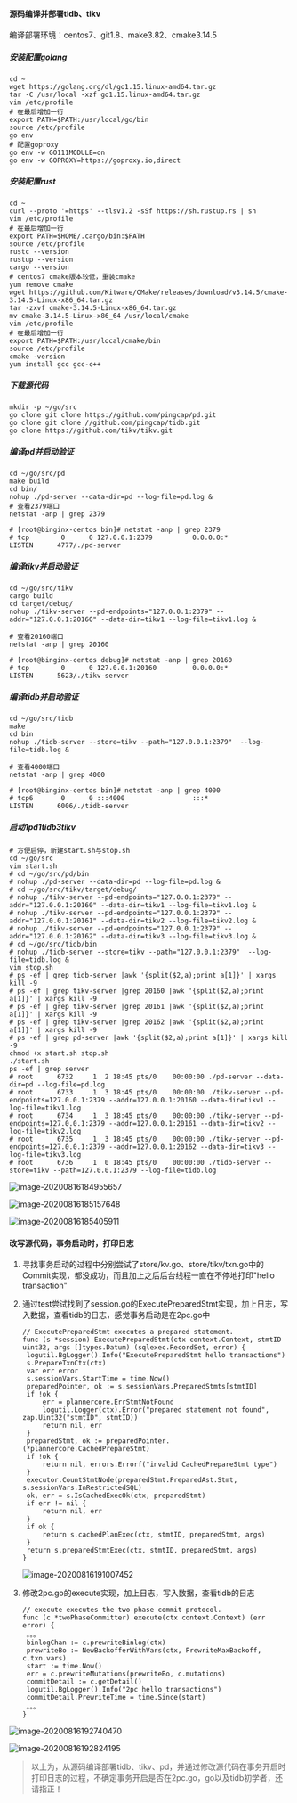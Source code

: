 #### 源码编译并部署tidb、tikv

编译部署环境：centos7、git1.8、make3.82、cmake3.14.5

##### 安装配置golang

```shell
cd ~
wget https://golang.org/dl/go1.15.linux-amd64.tar.gz
tar -C /usr/local -xzf go1.15.linux-amd64.tar.gz
vim /etc/profile
# 在最后增加一行
export PATH=$PATH:/usr/local/go/bin
source /etc/profile
go env
# 配置goproxy
go env -w GO111MODULE=on
go env -w GOPROXY=https://goproxy.io,direct
```

##### 安装配置rust

```
cd ~
curl --proto '=https' --tlsv1.2 -sSf https://sh.rustup.rs | sh
vim /etc/profile
# 在最后增加一行
export PATH=$HOME/.cargo/bin:$PATH
source /etc/profile
rustc --version
rustup --version
cargo --version
# centos7 cmake版本较低，重装cmake
yum remove cmake
wget https://github.com/Kitware/CMake/releases/download/v3.14.5/cmake-3.14.5-Linux-x86_64.tar.gz
tar -zxvf cmake-3.14.5-Linux-x86_64.tar.gz
mv cmake-3.14.5-Linux-x86_64 /usr/local/cmake
vim /etc/profile
# 在最后增加一行
export PATH=$PATH:/usr/local/cmake/bin
source /etc/profile
cmake -version
yum install gcc gcc-c++
```



##### 下载源代码

```shell
mkdir -p ~/go/src
go clone git clone https://github.com/pingcap/pd.git
go clone git clone //github.com/pingcap/tidb.git
go clone https://github.com/tikv/tikv.git
```

##### 编译pd并启动验证

```shell
cd ~/go/src/pd
make build
cd bin/
nohup ./pd-server --data-dir=pd --log-file=pd.log &
# 查看2379端口
netstat -anp | grep 2379

# [root@binginx-centos bin]# netstat -anp | grep 2379
# tcp        0      0 127.0.0.1:2379          0.0.0.0:*               LISTEN      4777/./pd-server
```

##### 编译tikv并启动验证

```
cd ~/go/src/tikv
cargo build
cd target/debug/
nohup ./tikv-server --pd-endpoints="127.0.0.1:2379" --addr="127.0.0.1:20160" --data-dir=tikv1 --log-file=tikv1.log &

# 查看20160端口
netstat -anp | grep 20160

# [root@binginx-centos debug]# netstat -anp | grep 20160
# tcp        0      0 127.0.0.1:20160         0.0.0.0:*               LISTEN      5623/./tikv-server
```

##### 编译tidb并启动验证

```
cd ~/go/src/tidb
make
cd bin
nohup ./tidb-server --store=tikv --path="127.0.0.1:2379"  --log-file=tidb.log &

# 查看4000端口
netstat -anp | grep 4000

# [root@binginx-centos bin]# netstat -anp | grep 4000
# tcp6       0      0 :::4000                 :::*                    LISTEN      6006/./tidb-server
```

##### 启动1pd1tidb3tikv

```
# 方便启停，新建start.sh与stop.sh
cd ~/go/src
vim start.sh
# cd ~/go/src/pd/bin
# nohup ./pd-server --data-dir=pd --log-file=pd.log &
# cd ~/go/src/tikv/target/debug/
# nohup ./tikv-server --pd-endpoints="127.0.0.1:2379" --addr="127.0.0.1:20160" --data-dir=tikv1 --log-file=tikv1.log &
# nohup ./tikv-server --pd-endpoints="127.0.0.1:2379" --addr="127.0.0.1:20161" --data-dir=tikv2 --log-file=tikv2.log &
# nohup ./tikv-server --pd-endpoints="127.0.0.1:2379" --addr="127.0.0.1:20162" --data-dir=tikv3 --log-file=tikv3.log &
# cd ~/go/src/tidb/bin
# nohup ./tidb-server --store=tikv --path="127.0.0.1:2379"  --log-file=tidb.log &
vim stop.sh
# ps -ef | grep tidb-server |awk '{split($2,a);print a[1]}' | xargs kill -9
# ps -ef | grep tikv-server |grep 20160 |awk '{split($2,a);print a[1]}' | xargs kill -9
# ps -ef | grep tikv-server |grep 20161 |awk '{split($2,a);print a[1]}' | xargs kill -9
# ps -ef | grep tikv-server |grep 20162 |awk '{split($2,a);print a[1]}' | xargs kill -9
# ps -ef | grep pd-server |awk '{split($2,a);print a[1]}' | xargs kill -9
chmod +x start.sh stop.sh
./start.sh
ps -ef | grep server
# root      6732     1  2 18:45 pts/0    00:00:00 ./pd-server --data-dir=pd --log-file=pd.log
# root      6733     1  3 18:45 pts/0    00:00:00 ./tikv-server --pd-endpoints=127.0.0.1:2379 --addr=127.0.0.1:20160 --data-dir=tikv1 --log-file=tikv1.log
# root      6734     1  3 18:45 pts/0    00:00:00 ./tikv-server --pd-endpoints=127.0.0.1:2379 --addr=127.0.0.1:20161 --data-dir=tikv2 --log-file=tikv2.log
# root      6735     1  3 18:45 pts/0    00:00:00 ./tikv-server --pd-endpoints=127.0.0.1:2379 --addr=127.0.0.1:20162 --data-dir=tikv3 --log-file=tikv3.log
# root      6736     1  0 18:45 pts/0    00:00:00 ./tidb-server --store=tikv --path=127.0.0.1:2379 --log-file=tidb.log
```

![image-20200816184955657](./img/image-20200816184955657.png)

![image-20200816185157648](./img/image-20200816185157648.png)

![image-20200816185405911](./img/image-20200816185405911.png)

#### 改写源代码，事务启动时，打印日志

1. 寻找事务启动的过程中分别尝试了store/kv.go、store/tikv/txn.go中的Commit实现，都没成功，而且加上之后后台线程一直在不停地打印"hello transaction"

2. 通过test尝试找到了session.go的ExecutePreparedStmt实现，加上日志，写入数据，查看tidb的日志，感觉事务启动是在2pc.go中

   ```
   // ExecutePreparedStmt executes a prepared statement.
   func (s *session) ExecutePreparedStmt(ctx context.Context, stmtID uint32, args []types.Datum) (sqlexec.RecordSet, error) {
   	logutil.BgLogger().Info("ExecutePreparedStmt hello transactions")
   	s.PrepareTxnCtx(ctx)
   	var err error
   	s.sessionVars.StartTime = time.Now()
   	preparedPointer, ok := s.sessionVars.PreparedStmts[stmtID]
   	if !ok {
   		err = plannercore.ErrStmtNotFound
   		logutil.Logger(ctx).Error("prepared statement not found", zap.Uint32("stmtID", stmtID))
   		return nil, err
   	}
   	preparedStmt, ok := preparedPointer.(*plannercore.CachedPrepareStmt)
   	if !ok {
   		return nil, errors.Errorf("invalid CachedPrepareStmt type")
   	}
   	executor.CountStmtNode(preparedStmt.PreparedAst.Stmt, s.sessionVars.InRestrictedSQL)
   	ok, err = s.IsCachedExecOk(ctx, preparedStmt)
   	if err != nil {
   		return nil, err
   	}
   	if ok {
   		return s.cachedPlanExec(ctx, stmtID, preparedStmt, args)
   	}
   	return s.preparedStmtExec(ctx, stmtID, preparedStmt, args)
   }
   ```

   ![image-20200816191007452](./img/image-20200816191007452.png)

3. 修改2pc.go的execute实现，加上日志，写入数据，查看tidb的日志

   ```
   // execute executes the two-phase commit protocol.
   func (c *twoPhaseCommitter) execute(ctx context.Context) (err error) {
   	。。。
   	binlogChan := c.prewriteBinlog(ctx)
   	prewriteBo := NewBackofferWithVars(ctx, PrewriteMaxBackoff, c.txn.vars)
   	start := time.Now()
   	err = c.prewriteMutations(prewriteBo, c.mutations)
   	commitDetail := c.getDetail()
   	logutil.BgLogger().Info("2pc hello transactions")
   	commitDetail.PrewriteTime = time.Since(start)
   	。。。
   }
   ```

   

![image-20200816192740470](./img/image-20200816192740470.png)

![image-20200816192824195](./img/image-20200816192824195.png)

> 以上为，从源码编译部署tidb、tikv、pd，并通过修改源代码在事务开启时打印日志的过程，不确定事务开启是否在2pc.go，go以及tidb初学者，还请指正！